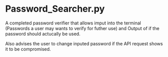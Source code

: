 # Password_Searcher.py
A completed password verifier that allows imput into the terminal (Passwords a user may wants to verify for futher use) and Output of if the password should actucally be used.

Also advises the user to change inputed password if the API request shows it to be compromised.
